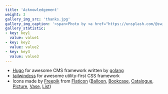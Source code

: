 ```yaml
---
title: 'Acknowledgement'
weight: 3
gallery_img_src: 'thanks.jpg'
gallery_img_caption: '<span>Photo by <a href="https://unsplash.com/@swimstaralex?utm_source=unsplash&amp;utm_medium=referral&amp;utm_content=creditCopyText">Alexander Sinn</a> on <a href="https://unsplash.com/s/photos/thanks?utm_source=unsplash&amp;utm_medium=referral&amp;utm_content=creditCopyText">Unsplash</a></span>'
gallery_statistic:
- key: key1
  value: value1
- key: key2
  value: value2
- key: key3
  value: value3
---
```


* [Hugo](https://gohugo.io/) for awesome CMS framework written by [golang](https://golang.org/)
* [tailwindcss](https://tailwindcss.com/) for awesome utility-first CSS framework
* Icons made by [Freepik](https://www.freepik.com) from [Flaticon](https://www.flaticon.com) ([Balloon](https://www.flaticon.com/free-icon/balloon_106616?term=ballon&page=1&position=40&page=1&position=40&related_id=106616), [Bookcase](https://www.flaticon.com/free-icon/bookcase_3780918?term=bookcase&page=1&position=8&page=1&position=8&related_id=3780918), [Catalogue](https://www.flaticon.com/free-icon/catalogue_3486568?term=catalogue&page=1&position=1&page=1&position=1&related_id=3486568), [Picture](https://www.flaticon.com/free-icon/picture_870392?term=museum&page=1&position=19&page=1&position=19&related_id=870392), [Vase](https://www.flaticon.com/free-icon/vase_3798619?related_id=3798619&origin=tag#), [List](https://www.flaticon.com/free-icon/list_3923539?term=list&page=1&position=24&page=1&position=24&related_id=3923539&origin=search))
